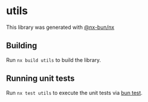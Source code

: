 # utils

This library was generated with [@nx-bun/nx](https://github.com/jordan-hall/nx-bun)

## Building

Run `nx build utils` to build the library.

## Running unit tests

Run `nx test utils` to execute the unit tests via [bun test](https://bun.sh/docs/cli/test).
